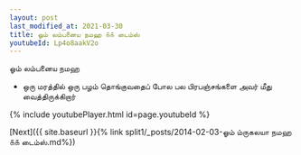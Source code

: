 ```yaml
---
layout: post
last_modified_at: 2021-03-30
title: ஓம் லம்பனைய நமஹ ௧௧ டைம்ஸ்
youtubeId: Lp4o8aakV2o
---
```

 
 
 ஓம் லம்பனைய நமஹ  
 
 -  ஒரு மரத்தில் ஒரு பழம் தொங்குவதைப் போல பல பிரபஞ்சங்களை அவர் மீது வைத்திருக்கிறார் 
 
  
 
  
 
 
 
 
 
 


{% include youtubePlayer.html id=page.youtubeId %}
 
[Next]({{ site.baseurl }}{% link  split1/_posts/2014-02-03-ஓம் ம்ருகலயா நமஹ ௧௧ டைம்ஸ்.md%})
 
